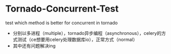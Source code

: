 # Tornado-Concurrent-Test
test which method is better for concurrent in tornado
+ 分别以多进程（multiple），tornado异步编程（asynchronous），celery的方式测试（ce想要用celery处理数据库io），正常方式（normal）
+ 其中还有问题解决ing
